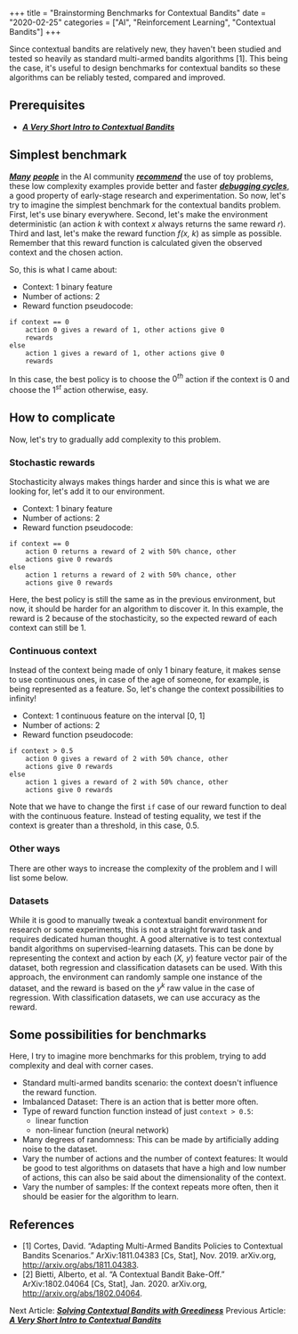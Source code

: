 +++
title = "Brainstorming Benchmarks for Contextual Bandits"
date = "2020-02-25"
categories = ["AI", "Reinforcement Learning", "Contextual Bandits"]
+++

Since contextual bandits are relatively new, they haven't been studied and tested
so heavily as standard multi-armed bandits algorithms [1]. This being 
the case, it's useful to design benchmarks for contextual bandits so these
algorithms can be reliably tested, compared and improved.

## Prerequisites

* [**_A Very Short Intro to Contextual Bandits_**](/posts/contextual-bandits/)

## Simplest benchmark

[**_Many_**](https://twitter.com/pcastr/status/1226661835971145731) 
[**_people_**](https://twitter.com/karpathy/status/1013244313327681536) in the 
AI community [**_recommend_**](https://rockt.github.io/2018/08/29/msc-advice) 
the use of toy problems, these low complexity examples 
provide better and faster 
[**_debugging cycles_**](https://ai.stanford.edu/~zayd/why-is-machine-learning-hard.html),
a good property of early-stage research and experimentation. So now, let's try to imagine the simplest benchmark for the contextual bandits
problem. First, let's
use binary everywhere. 
Second, let's make the environment deterministic (an action *k* with context *x* 
always returns the same reward *r*). Third and last, let's make
the reward function *f(x, k*) as simple as possible. Remember that this reward
function is calculated given the observed context and the chosen action.

So, this is what I came about:

* Context: 1 binary feature
* Number of actions: 2 
* Reward function pseudocode:

```
if context == 0
    action 0 gives a reward of 1, other actions give 0 
    rewards
else
    action 1 gives a reward of 1, other actions give 0 
    rewards
```

In this case, the best policy is to choose the $0^{th}$ action if the context is 0
and choose the $1^{st}$ action otherwise, easy.

## How to complicate

Now, let's try to gradually add complexity to this problem.

### Stochastic rewards

Stochasticity always makes things harder and since this is what we are looking 
for, let's add it to our environment.

* Context: 1 binary feature
* Number of actions: 2
* Reward function pseudocode:

```
if context == 0
    action 0 returns a reward of 2 with 50% chance, other 
    actions give 0 rewards
else
    action 1 returns a reward of 2 with 50% chance, other 
    actions give 0 rewards
```

Here, the best policy is still the same as in the previous environment, but
now, it should be harder for an algorithm to discover it. In this
example, the reward is 2 because of the stochasticity, so the expected reward
of each context can still be 1.

### Continuous context

Instead of the context being made of only 1 binary feature, it makes sense to use
continuous ones, in case of the age of someone, for example, is being represented
as a feature. So, let's change 
the context possibilities to infinity!

* Context: 1 continuous feature on the interval [0, 1]
* Number of actions: 2
* Reward function pseudocode:

```
if context > 0.5
    action 0 gives a reward of 2 with 50% chance, other 
    actions give 0 rewards
else
    action 1 gives a reward of 2 with 50% chance, other 
    actions give 0 rewards
```

Note that we have to change the first ```if``` case of our reward function to
deal with the continuous feature. Instead of testing equality, we test if the
context is greater than a threshold, in this case, 0.5. 

### Other ways

There are other ways to increase the complexity of the problem and
I will list some below.

### Datasets

While it is good to manually tweak a contextual bandit environment for research
or some experiments, 
this is not a straight forward task and requires dedicated human thought. A 
good alternative is to test contextual
bandit algorithms on supervised-learning datasets. This can be done
by representing the context and action by each (*X, y*) feature vector pair 
of the dataset, both regression
and classification datasets can be used. With this approach, the environment can randomly sample
one instance of the dataset, and the reward is based on the $y^k$ raw value in 
the case
of regression. With classification datasets, we can use accuracy as the reward.

## Some possibilities for benchmarks

Here, I try to imagine more benchmarks for this problem, trying to add complexity
and deal with corner cases.

* Standard multi-armed bandits scenario: the context doesn't influence the 
  reward function.
* Imbalanced Dataset: There is an action that is better more often.
* Type of reward function function instead of just ```context > 0.5```: 
    * linear function
    * non-linear function (neural network)
* Many degrees of randomness: This can be made by artificially adding noise to
  the dataset.
* Vary the number of actions and the number of context features: It would be good
  to test algorithms on datasets that have a high and low number of actions, this can
  also be said about the dimensionality of the context.
* Vary the number of samples: If the context repeats more often, then it
  should be easier for the algorithm to learn.

## References

* [1] Cortes, David. “Adapting Multi-Armed Bandits Policies to Contextual Bandits Scenarios.” ArXiv:1811.04383 [Cs, Stat], Nov. 2019. arXiv.org, http://arxiv.org/abs/1811.04383. 
* [2] Bietti, Alberto, et al. “A Contextual Bandit Bake-Off.” ArXiv:1802.04064 [Cs, Stat], Jan. 2020. arXiv.org, http://arxiv.org/abs/1802.04064.

Next Article: [**_Solving Contextual Bandits with Greediness_**](/posts/greedy/)
Previous Article: [**_A Very Short Intro to Contextual Bandits_**](/posts/contextual-bandits/)
